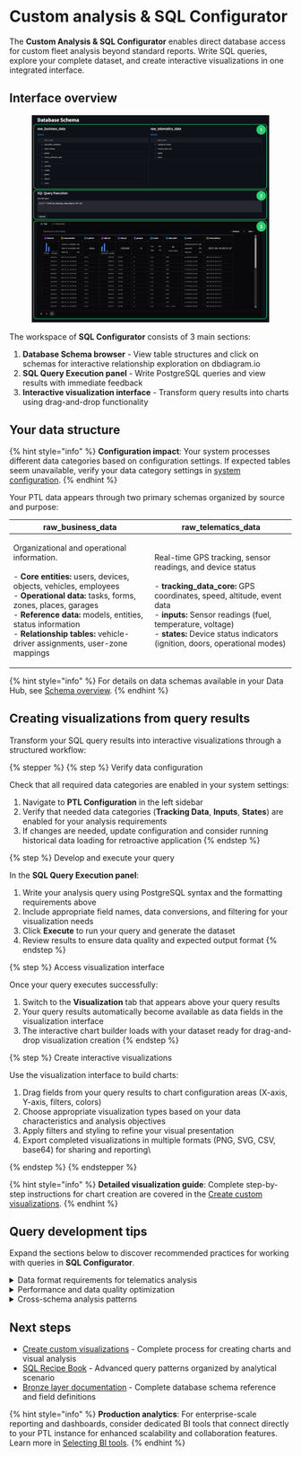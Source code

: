 # Custom analysis & SQL Configurator

The **Custom Analysis & SQL Configurator** enables direct database access for custom fleet analysis beyond standard reports. Write SQL queries, explore your complete dataset, and create interactive visualizations in one integrated interface.

## Interface overview

<figure><img src="../../data-hub/analytic-data-hub-app/attachments/SQL-configurator-and-visualization.webp" alt="Database Schema browser showing raw_business_data and raw_telematics_data schemas with expandable table lists, SQL Query Execution panel with query input area and results display, and Visualization tab for chart creation"><figcaption></figcaption></figure>

The workspace of **SQL Configurator** consists of 3 main sections:

1. **Database Schema browser** - View table structures and click on schemas for interactive relationship exploration on dbdiagram.io
2. **SQL Query Execution panel** - Write PostgreSQL queries and view results with immediate feedback
3. **Interactive visualization interface** - Transform query results into charts using drag-and-drop functionality

## Your data structure

{% hint style="info" %}
**Configuration impact**: Your system processes different data categories based on configuration settings. If expected tables seem unavailable, verify your data category settings in [system configuration](../../data-hub/analytic-data-hub-app/settings-and-configuration.md).
{% endhint %}

Your PTL data appears through two primary schemas organized by source and purpose:

| **raw\_business\_data**                                                                                                                                                                                                                                                                                                                                                                    | **raw\_telematics\_data**                                                                                                                                                                                                                                                                                                           |
| ------------------------------------------------------------------------------------------------------------------------------------------------------------------------------------------------------------------------------------------------------------------------------------------------------------------------------------------------------------------------------------------ | ----------------------------------------------------------------------------------------------------------------------------------------------------------------------------------------------------------------------------------------------------------------------------------------------------------------------------------- |
| <p>Organizational and operational information.<br><br>- <strong>Core entities:</strong> users, devices, objects, vehicles, employees<br>- <strong>Operational data:</strong> tasks, forms, zones, places, garages<br>- <strong>Reference data:</strong> models, entities, status information<br>- <strong>Relationship tables:</strong> vehicle-driver assignments, user-zone mappings</p> | <p>Real-time GPS tracking, sensor readings, and device status<br><br>- <strong>tracking_data_core:</strong> GPS coordinates, speed, altitude, event data<br>- <strong>inputs:</strong> Sensor readings (fuel, temperature, voltage)<br>- <strong>states:</strong> Device status indicators (ignition, doors, operational modes)</p> |

{% hint style="info" %}
For details on data schemas available in your Data Hub, see [Schema overview](../../data-hub/schema-overview/).
{% endhint %}

## Creating visualizations from query results

Transform your SQL query results into interactive visualizations through a structured workflow:

{% stepper %}
{% step %}
Verify data configuration

Check that all required data categories are enabled in your system settings:

1. Navigate to **PTL Configuration** in the left sidebar
2. Verify that needed data categories (**Tracking Data**, **Inputs**, **States**) are enabled for your analysis requirements
3. If changes are needed, update configuration and consider running historical data loading for retroactive application
{% endstep %}

{% step %}
Develop and execute your query

In the **SQL Query Execution panel**:

1. Write your analysis query using PostgreSQL syntax and the formatting requirements above
2. Include appropriate field names, data conversions, and filtering for your visualization needs
3. Click **Execute** to run your query and generate the dataset
4. Review results to ensure data quality and expected output format
{% endstep %}

{% step %}
Access visualization interface

Once your query executes successfully:

1. Switch to the **Visualization** tab that appears above your query results
2. Your query results automatically become available as data fields in the visualization interface
3. The interactive chart builder loads with your dataset ready for drag-and-drop visualization creation
{% endstep %}

{% step %}
Create interactive visualizations

Use the visualization interface to build charts:

1. Drag fields from your query results to chart configuration areas (X-axis, Y-axis, filters, colors)
2. Choose appropriate visualization types based on your data characteristics and analysis objectives
3. Apply filters and styling to refine your visual presentation
4. Export completed visualizations in multiple formats (PNG, SVG, CSV, base64) for sharing and reporting\

{% endstep %}
{% endstepper %}

{% hint style="info" %}
**Detailed visualization guide**: Complete step-by-step instructions for chart creation are covered in the [Create custom visualizations](creating-custom-visualizations.md).
{% endhint %}

## Query development tips

Expand the sections below to discover recommended practices for working with queries in **SQL Configurator**.

<details>

<summary>Data format requirements for telematics analysis</summary>

Your telematics data uses scaled integer storage that requires conversion:

| **Data Type**       | **Storage Format** | **Conversion Required**                                      |
| ------------------- | ------------------ | ------------------------------------------------------------ |
| **GPS coordinates** | Scaled integers    | Divide by 10,000,000 for decimal degrees                     |
| **Speed values**    | Integer format     | Divide by 100 for km/h                                       |
| **Timestamps**      | Two variants       | Use `device_time` for events, `platform_time` for processing |

</details>

<details>

<summary>Performance and data quality optimization</summary>

#### Essential practices for reliable analysis:

* **Apply time-based filtering**: Reduces dataset size and improves response times with `WHERE device_time > now() - INTERVAL '7 days'`
* **Use indexed fields**: Include `device_id` and `device_time` in WHERE clauses for optimal query performance
* **Validate data ranges**: Filter coordinate and speed bounds to identify anomalous readings
* **Verify relationships**: Cross-reference business data relationships to ensure joins produce expected results
* **Manage result sets**: Add appropriate LIMIT clauses for exploratory queries to avoid performance issues
* **Handle data gaps**: Expect normal variations like connectivity gaps during poor signal conditions

{% hint style="info" %}
**Expected Data Characteristics**: Sensor readings require periodic calibration validation, and recent data may still be processing during real-time analysis.
{% endhint %}

</details>

<details>

<summary>Cross-schema analysis patterns</summary>

#### Combine organizational and tracking data for comprehensive insights:

* **Business-telematics integration**: Join using `device_id` as primary relationship key between schemas
* **Employee-vehicle correlation**: Connect through objects table relationships for productivity analysis
* **Sensor interpretation**: Use description\_parameters reference table to translate coded values to readable labels
* **Geographic analysis**: Combine tracking coordinates with zone definitions for operational insights

#### **Example: Complete fleet overview with LEFT JOIN**

When analyzing fleet operations, you often need to see all vehicles regardless of their current activity status. This example demonstrates how `LEFT JOIN` preserves complete vehicle records even when tracking data or driver assignments are missing.

```sql
-- Show all vehicles with driver assignments and latest activity
SELECT 
    o.object_label as vehicle_name,
    e.first_name || ' ' || e.last_name as assigned_driver,
    MAX(t.device_time) as last_seen,
    COUNT(t.device_id) as tracking_points_7days
FROM raw_business_data.objects o
LEFT JOIN raw_business_data.employees e ON o.object_id = e.object_id  
LEFT JOIN raw_telematics_data.tracking_data_core t ON o.device_id = t.device_id
    AND t.device_time > CURRENT_DATE - INTERVAL '7 days'
GROUP BY o.object_label, e.first_name, e.last_name
ORDER BY last_seen DESC NULLS LAST;
```

**Key insight**: LEFT JOIN ensures all vehicles appear in results, even without recent tracking or driver assignments.

{% hint style="info" %}
**Query examples**: Complete use-case-specific patterns are available in the [SQL Recipe Book](../../example-queries/).
{% endhint %}

</details>

## Next steps

* [Create custom visualizations](creating-custom-visualizations.md) - Complete process for creating charts and visual analysis
* [SQL Recipe Book](../../example-queries/) - Advanced query patterns organized by analytical scenario
* [Bronze layer documentation](../../data-hub/schema-overview/bronze-layer.md) - Complete database schema reference and field definitions

{% hint style="info" %}
**Production analytics**: For enterprise-scale reporting and dashboards, consider dedicated BI tools that connect directly to your PTL instance for enhanced scalability and collaboration features. Learn more in [Selecting BI tools](../../data-hub/connection-setup/selecting-bi-tools/).
{% endhint %}
